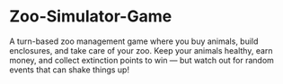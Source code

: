 # Zoo-Simulator-Game
A turn-based zoo management game where you buy animals, build enclosures, and take care of your zoo. Keep your animals healthy, earn money, and collect extinction points to win — but watch out for random events that can shake things up!
